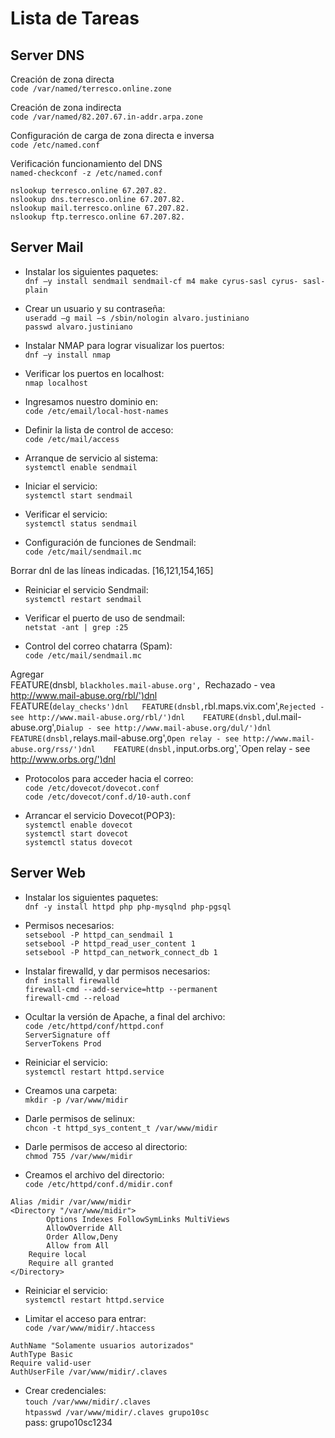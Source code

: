 # Lista de Tareas

## Server DNS

Creación de zona directa  
`code /var/named/terresco.online.zone`

Creación de zona indirecta  
`code /var/named/82.207.67.in-addr.arpa.zone`

Configuración de carga de zona directa e inversa  
`code /etc/named.conf`

Verificación funcionamiento del DNS  
`named-checkconf -z /etc/named.conf`

`nslookup terresco.online 67.207.82.`  
`nslookup dns.terresco.online 67.207.82.`  
`nslookup mail.terresco.online 67.207.82.`  
`nslookup ftp.terresco.online 67.207.82.`  




## Server Mail

- Instalar los siguientes paquetes:  
`dnf –y install sendmail sendmail-cf m4 make cyrus-sasl cyrus- sasl-plain`  

- Crear un usuario y su contraseña:  
`useradd –g mail –s /sbin/nologin alvaro.justiniano`  
`passwd alvaro.justiniano`  


- Instalar NMAP para lograr visualizar los puertos:  
`dnf –y install nmap`  

- Verificar los puertos en localhost:  
`nmap localhost`  

- Ingresamos nuestro dominio en:  
`code /etc/email/local-host-names`  

- Definir la lista de control de acceso:  
`code /etc/mail/access`  

- Arranque de servicio al sistema:  
`systemctl enable sendmail`  

- Iniciar el servicio:  
`systemctl start sendmail`  

- Verificar el servicio:  
`systemctl status sendmail`  

- Configuración de funciones de Sendmail:  
`code /etc/mail/sendmail.mc`  

Borrar dnl de las líneas indicadas. [16,121,154,165]  

- Reiniciar el servicio Sendmail:  
`systemctl restart sendmail`  

- Verificar el puerto de uso de sendmail:  
`netstat -ant | grep :25`  

- Control del correo chatarra (Spam):  
`code /etc/mail/sendmail.mc`  

Agregar  
FEATURE(dnsbl, `blackholes.mail-abuse.org', `Rechazado - vea http://www.mail-abuse.org/rbl/')dnl  
FEATURE(`delay_checks')dnl  
FEATURE(dnsbl,`rbl.maps.vix.com',`Rejected - see http://www.mail-abuse.org/rbl/')dnl   
FEATURE(dnsbl,`dul.mail-abuse.org',`Dialup - see http://www.mail-abuse.org/dul/')dnl   
FEATURE(dnsbl,`relays.mail-abuse.org',`Open relay - see http://www.mail-abuse.org/rss/')dnl   
FEATURE(dnsbl,`input.orbs.org',`Open relay - see http://www.orbs.org/')dnl  


- Protocolos para acceder hacia el correo:  
`code /etc/dovecot/dovecot.conf`  
`code /etc/dovecot/conf.d/10-auth.conf`  

- Arrancar el servicio Dovecot(POP3):  
`systemctl enable dovecot`  
`systemctl start dovecot`  
`systemctl status dovecot`  




## Server Web

- Instalar los siguientes paquetes:  
`dnf -y install httpd php php-mysqlnd php-pgsql`  

- Permisos necesarios:  
`setsebool -P httpd_can_sendmail 1`  
`setsebool -P httpd_read_user_content 1`  
`setsebool -P httpd_can_network_connect_db 1`  

- Instalar firewalld, y dar permisos necesarios:  
`dnf install firewalld`  
`firewall-cmd --add-service=http --permanent`  
`firewall-cmd --reload`  


- Ocultar la versión de Apache, a final del archivo:  
`code /etc/httpd/conf/httpd.conf`  
`ServerSignature off`  
`ServerTokens Prod`  

- Reiniciar el servicio:  
`systemctl restart httpd.service`  



- Creamos una carpeta:  
`mkdir -p /var/www/midir`  

- Darle permisos de selinux:  
`chcon -t httpd_sys_content_t /var/www/midir`  

- Darle permisos de acceso al directorio:  
`chmod 755 /var/www/midir`  

- Creamos el archivo del directorio:  
`code /etc/httpd/conf.d/midir.conf`  

```
Alias /midir /var/www/midir
<Directory "/var/www/midir">
        Options Indexes FollowSymLinks MultiViews
        AllowOverride All
        Order Allow,Deny
        Allow from All
    Require local
    Require all granted
</Directory>
```  

- Reiniciar el servicio:  
`systemctl restart httpd.service`  



- Limitar el acceso para entrar:  
`code /var/www/midir/.htaccess`  

```
AuthName "Solamente usuarios autorizados"
AuthType Basic
Require valid-user
AuthUserFile /var/www/midir/.claves
```  


- Crear credenciales:  
`touch /var/www/midir/.claves`  
`htpasswd /var/www/midir/.claves grupo10sc`  
pass: grupo10sc1234